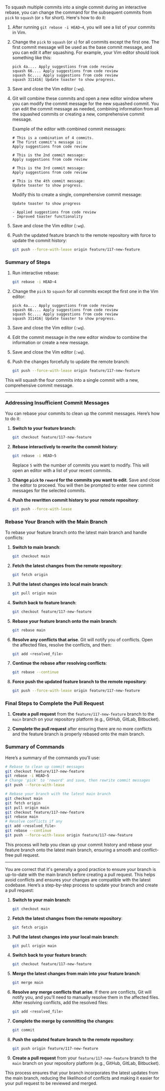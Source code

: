 To squash multiple commits into a single commit during an interactive rebase, you can change the command for the subsequent commits from `pick` to `squash` (or `s` for short). Here's how to do it:

1. After running `git rebase -i HEAD~4`, you will see a list of your commits in Vim.

2. Change the `pick` to `squash` (or `s`) for all commits except the first one. The first commit message will be used as the base commit message, and you can edit it after squashing. For example, your Vim editor should look something like this:

   ```
   pick 4a.... Apply suggestions from code review
   squash 66.... Apply suggestions from code review
   squash 6c.... Apply suggestions from code review
   squash 311416| Update toaster to show progress.
   ```

3. Save and close the Vim editor (`:wq`).

4. Git will combine these commits and open a new editor window where you can modify the commit message for the new squashed commit. You can edit the commit message as needed, combining information from all the squashed commits or creating a new, comprehensive commit message.

   Example of the editor with combined commit messages:
   ```
   # This is a combination of 4 commits.
   # The first commit's message is:
   Apply suggestions from code review

   # This is the 2nd commit message:
   Apply suggestions from code review

   # This is the 3rd commit message:
   Apply suggestions from code review

   # This is the 4th commit message:
   Update toaster to show progress.
   ```

   Modify this to create a single, comprehensive commit message:
   ```
   Update toaster to show progress

   - Applied suggestions from code review
   - Improved toaster functionality
   ```

5. Save and close the Vim editor (`:wq`).

6. Push the updated feature branch to the remote repository with force to update the commit history:
   ```sh
   git push --force-with-lease origin feature/117-new-feature
   ```

### Summary of Steps

1. Run interactive rebase:
   ```sh
   git rebase -i HEAD~4
   ```

2. Change the `pick` to `squash` for all commits except the first one in the Vim editor:
   ```
   pick 4a.... Apply suggestions from code review
   squash 66.... Apply suggestions from code review
   squash 6c.... Apply suggestions from code review
   squash 311416| Update toaster to show progress.
   ```

3. Save and close the Vim editor (`:wq`).

4. Edit the commit message in the new editor window to combine the information or create a new message.

5. Save and close the Vim editor (`:wq`).

6. Push the changes forcefully to update the remote branch:
   ```sh
   git push --force-with-lease origin feature/117-new-feature
   ```

This will squash the four commits into a single commit with a new, comprehensive commit message.



------


### Addressing Insufficient Commit Messages

You can rebase your commits to clean up the commit messages. Here’s how to do it:

1. **Switch to your feature branch**:
   ```sh
   git checkout feature/117-new-feature
   ```

2. **Rebase interactively to rewrite the commit history**:
   ```sh
   git rebase -i HEAD~5
   ```
   Replace `5` with the number of commits you want to modify. This will open an editor with a list of your recent commits.

3. **Change `pick` to `reword` for the commits you want to edit**. Save and close the editor to proceed. You will then be prompted to enter new commit messages for the selected commits.

4. **Push the rewritten commit history to your remote repository**:
   ```sh
   git push --force-with-lease
   ```

### Rebase Your Branch with the Main Branch

To rebase your feature branch onto the latest main branch and handle conflicts:

1. **Switch to main branch**:
   ```sh
   git checkout main
   ```

2. **Fetch the latest changes from the remote repository**:
   ```sh
   git fetch origin
   ```

3. **Pull the latest changes into local main branch**:
   ```sh
   git pull origin main
   ```

4. **Switch back to feature branch**:
   ```sh
   git checkout feature/117-new-feature
   ```

5. **Rebase your feature branch onto the main branch**:
   ```sh
   git rebase main
   ```

6. **Resolve any conflicts that arise**. Git will notify you of conflicts. Open the affected files, resolve the conflicts, and then:
   ```sh
   git add <resolved_file>
   ```

7. **Continue the rebase after resolving conflicts**:
   ```sh
   git rebase --continue
   ```

8. **Force push the updated feature branch to the remote repository**:
   ```sh
   git push --force-with-lease origin feature/117-new-feature
   ```

### Final Steps to Complete the Pull Request

1. **Create a pull request** from the `feature/117-new-feature` branch to the `main` branch on your repository platform (e.g., GitHub, GitLab, Bitbucket).

2. **Complete the pull request** after ensuring there are no more conflicts and the feature branch is properly rebased onto the main branch.

### Summary of Commands

Here’s a summary of the commands you'll use:

```sh
# Rebase to clean up commit messages
git checkout feature/117-new-feature
git rebase -i HEAD~5
# Change 'pick' to 'reword' and save, then rewrite commit messages
git push --force-with-lease

# Rebase your branch with the latest main branch
git checkout main
git fetch origin
git pull origin main
git checkout feature/117-new-feature
git rebase main
# Resolve conflicts if any
git add <resolved_file>
git rebase --continue
git push --force-with-lease origin feature/117-new-feature
```

This process will help you clean up your commit history and rebase your feature branch onto the latest main branch, ensuring a smooth and conflict-free pull request.


------



You are correct that it's generally a good practice to ensure your branch is up-to-date with the main branch before creating a pull request. This helps avoid conflicts and ensures your changes are compatible with the latest codebase. Here’s a step-by-step process to update your branch and create a pull request:

1. **Switch to your main branch**:
   ```sh
   git checkout main
   ```

2. **Fetch the latest changes from the remote repository**:
   ```sh
   git fetch origin
   ```

3. **Pull the latest changes into your local main branch**:
   ```sh
   git pull origin main
   ```

4. **Switch back to your feature branch**:
   ```sh
   git checkout feature/117-new-feature
   ```

5. **Merge the latest changes from main into your feature branch**:
   ```sh
   git merge main
   ```

6. **Resolve any merge conflicts that arise**. If there are conflicts, Git will notify you, and you’ll need to manually resolve them in the affected files. After resolving conflicts, add the resolved files:
   ```sh
   git add <resolved_file>
   ```

7. **Complete the merge by committing the changes**:
   ```sh
   git commit
   ```

8. **Push the updated feature branch to the remote repository**:
   ```sh
   git push origin feature/117-new-feature
   ```

9. **Create a pull request** from your `feature/117-new-feature` branch to the `main` branch on your repository platform (e.g., GitHub, GitLab, Bitbucket).

This process ensures that your branch incorporates the latest updates from the main branch, reducing the likelihood of conflicts and making it easier for your pull request to be reviewed and merged.
